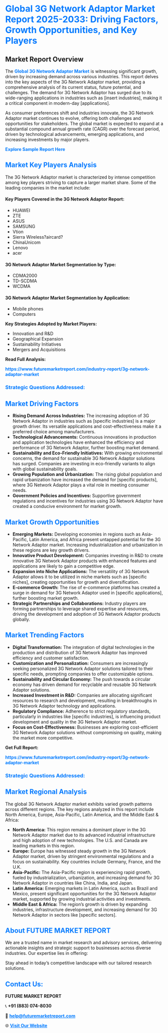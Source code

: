 <h1 style="color: #007BFF;">Global 3G Network Adaptor Market Report 2025-2033: Driving Factors, Growth Opportunities, and Key Players</h1>

<section id="overview">
<h2>Market Report Overview</h2>
<p>The <a href="https://www.futuremarketreport.com/industry-report/3g-network-adaptor-market" style="color: #007BFF; text-decoration: none;"><strong>Global 3G Network Adaptor Market</strong></a> is witnessing significant growth, driven by increasing demand across various industries. This report delves into the key aspects of the 3G Network Adaptor market, providing a comprehensive analysis of its current status, future potential, and challenges. The demand for 3G Network Adaptor has surged due to its wide-ranging applications in industries such as [insert industries], making it a critical component in modern-day [applications].</p>
<p>As consumer preferences shift and industries innovate, the 3G Network Adaptor market continues to evolve, offering both challenges and opportunities for stakeholders. The global market is expected to expand at a substantial compound annual growth rate (CAGR) over the forecast period, driven by technological advancements, emerging applications, and increasing investments by major players.</p>
</section>

<section id="overview">
<p><a href="https://www.futuremarketreport.com/request-sample/reportId=86271" style="color: #007BFF; text-decoration: none;"><strong>Explore Sample Report Here</strong></a></p>
</section>

<section id="key-players">
<h2 style="color: #007BFF;">Market Key Players Analysis</h2>
<p>The 3G Network Adaptor market is characterized by intense competition among key players striving to capture a larger market share. Some of the leading companies in the market include:</p>
<h4>Key Players Covered in the 3G Network Adaptor Report:</h4>
<ul><li>HUAWEI</li><li>ZTE</li><li>ASUS</li><li>SAMSUNG</li><li>Vtion</li><li>Sierra Wireless?aircard?</li><li>ChinaUnicom</li><li>Lenovo</li><li>acer</li></ul>
<h4>3G Network Adaptor Market Segmentation by Type:</h4>
<ul><li>CDMA2000</li><li>TD-SCDMA</li><li>WCDMA</li></ul>

<h4>3G Network Adaptor Market Segmentation by Application:</h4>
<ul><li>Mobile phones</li><li>Computers</li></ul>
<p><strong>Key Strategies Adopted by Market Players:</strong></p>
<ul>
<li>Innovation and R&D</li>
<li>Geographical Expansion</li>
<li>Sustainability Initiatives</li>
<li>Mergers and Acquisitions</li>
</ul>
</section>

<section>
<p><strong>Read Full Analysis: </strong></p><a href="https://www.futuremarketreport.com/industry-report/3g-network-adaptor-market" style="color: #007BFF; text-decoration: none;"><strong>https://www.futuremarketreport.com/industry-report/3g-network-adaptor-market</strong></a>
<h3 style="color: #007BFF;">Strategic Questions Addressed:</h3>
</section>

<section id="driving-factors">
<h2 style="color: #007BFF;">Market Driving Factors</h2>
<ul>
<li><strong>Rising Demand Across Industries:</strong> The increasing adoption of 3G Network Adaptor in industries such as [specific industries] is a major growth driver. Its versatile applications and cost-effectiveness make it a preferred choice among manufacturers.</li>
<li><strong>Technological Advancements:</strong> Continuous innovations in production and application technologies have enhanced the efficiency and performance of 3G Network Adaptor, further boosting market demand.</li>
<li><strong>Sustainability and Eco-Friendly Initiatives:</strong> With growing environmental concerns, the demand for sustainable 3G Network Adaptor solutions has surged. Companies are investing in eco-friendly variants to align with global sustainability goals.</li>
<li><strong>Growing Population and Urbanization:</strong> The rising global population and rapid urbanization have increased the demand for [specific products], where 3G Network Adaptor plays a vital role in meeting consumer needs.</li>
<li><strong>Government Policies and Incentives:</strong> Supportive government regulations and incentives for industries using 3G Network Adaptor have created a conducive environment for market growth.</li>
</ul>
</section>

<section id="growth-opportunities">
<h2 style="color: #007BFF;">Market Growth Opportunities</h2>
<ul>
<li><strong>Emerging Markets:</strong> Developing economies in regions such as Asia-Pacific, Latin America, and Africa present untapped potential for the 3G Network Adaptor market. Increasing industrialization and urbanization in these regions are key growth drivers.</li>
<li><strong>Innovative Product Development:</strong> Companies investing in R&D to create innovative 3G Network Adaptor products with enhanced features and applications are likely to gain a competitive edge.</li>
<li><strong>Expansion into Niche Applications:</strong> The versatility of 3G Network Adaptor allows it to be utilized in niche markets such as [specific niches], creating opportunities for growth and diversification.</li>
<li><strong>E-commerce Growth:</strong> The rise of e-commerce platforms has created a surge in demand for 3G Network Adaptor used in [specific applications], further boosting market growth.</li>
<li><strong>Strategic Partnerships and Collaborations:</strong> Industry players are forming partnerships to leverage shared expertise and resources, driving the development and adoption of 3G Network Adaptor products globally.</li>
</ul>
</section>

<section id="trending-factors">
<h2 style="color: #007BFF;">Market Trending Factors</h2>
<ul>
<li><strong>Digital Transformation:</strong> The integration of digital technologies in the production and distribution of 3G Network Adaptor has improved efficiency and customer satisfaction.</li>
<li><strong>Customization and Personalization:</strong> Consumers are increasingly seeking personalized 3G Network Adaptor solutions tailored to their specific needs, prompting companies to offer customizable options.</li>
<li><strong>Sustainability and Circular Economy:</strong> The push towards a circular economy has driven demand for recyclable and reusable 3G Network Adaptor solutions.</li>
<li><strong>Increased Investment in R&D:</strong> Companies are allocating significant resources to research and development, resulting in breakthroughs in 3G Network Adaptor technology and applications.</li>
<li><strong>Regulatory Compliance:</strong> Adherence to strict regulatory standards, particularly in industries like [specific industries], is influencing product development and quality in the 3G Network Adaptor market.</li>
<li><strong>Focus on Cost-Effectiveness:</strong> Businesses are exploring cost-efficient 3G Network Adaptor solutions without compromising on quality, making the market more competitive.</li>
</ul>
</section>

<section>
<p><strong>Get Full Report: </strong></p><a href="https://www.futuremarketreport.com/industry-report/3g-network-adaptor-market" style="color: #007BFF; text-decoration: none;"><strong>https://www.futuremarketreport.com/industry-report/3g-network-adaptor-market</strong></a>
<h3 style="color: #007BFF;">Strategic Questions Addressed:</h3>
</section>


<section id="regional-analysis">
<h2 style="color: #007BFF;">Market Regional Analysis</h2>
<p>The global 3G Network Adaptor market exhibits varied growth patterns across different regions. The key regions analyzed in this report include North America, Europe, Asia-Pacific, Latin America, and the Middle East & Africa:</p>
<ul>
<li><strong>North America:</strong> This region remains a dominant player in the 3G Network Adaptor market due to its advanced industrial infrastructure and high adoption of new technologies. The U.S. and Canada are leading markets in this region.</li>
<li><strong>Europe:</strong> Europe has witnessed steady growth in the 3G Network Adaptor market, driven by stringent environmental regulations and a focus on sustainability. Key countries include Germany, France, and the U.K.</li>
<li><strong>Asia-Pacific:</strong> The Asia-Pacific region is experiencing rapid growth, fueled by industrialization, urbanization, and increasing demand for 3G Network Adaptor in countries like China, India, and Japan.</li>
<li><strong>Latin America:</strong> Emerging markets in Latin America, such as Brazil and Mexico, present significant opportunities for the 3G Network Adaptor market, supported by growing industrial activities and investments.</li>
<li><strong>Middle East & Africa:</strong> The region’s growth is driven by expanding industries, infrastructure development, and increasing demand for 3G Network Adaptor in sectors like [specific sectors].</li>
</ul>
</section>

<footer>
<h2 style="color: #007BFF;">About FUTURE MARKET REPORT</h2>
<p>We are a trusted name in market research and advisory services, delivering actionable insights and strategic support to businesses across diverse industries. Our expertise lies in offering:</p>

<p>Stay ahead in today’s competitive landscape with our tailored research solutions.</p>

<h2 style="color: #007BFF;">Contact Us:</h2>
<p><strong>FUTURE MARKET REPORT</strong></p>
<p>📞 <strong>+91 (883) 074-8030</strong></p>
<p>📧 <strong><a href="mailto:help@futuremarketreport.com" style="color: #007BFF;">help@futuremarketreport.com</a></strong></p>
<p>🌐 <strong><a href="https://www.futuremarketreport.com/" style="color: #007BFF;">Visit Our Website</a></strong></p>
</footer>